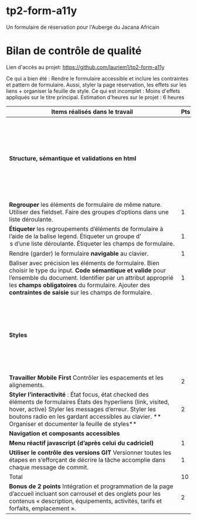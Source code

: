 # tp2-form-a11y
Un formulaire de réservation pour l'Auberge du Jacana Africain

# Bilan de contrôle de qualité
 
 Lien d'accès au projet:
 https://github.com/lauriem1/tp2-form-a11y



Ce qui a bien été : Rendre le formulaire accessible et inclure les contraintes et pattern de formulaire. Aussi, styler la page réservation, les effets sur les liens + organiser la feuille de style.
Ce qui est incomplet : Moins d'effets appliqués sur le titre principal.
Estimation d'heures sur le projet : 6 heures


| Items réalisés dans le travail| Pts | Habiletés |
| ----------- | ----------- | -------|
|**Structure, sémantique et validations en html**|  | Intégrer les contenus multimédias en respect des meilleures pratiques d’accessibilité, de performance et de portabilité. 
| **Regrouper** les éléments de formulaire de même nature. Utiliser des fieldset. Faire des groupes d’options dans une liste déroulante.   | 1  |  |
| **Étiqueter** les regroupements d’éléments de formulaire à l’aide de la balise legend. Étiqueter un groupe d’<option>s d’une liste déroulante. Étiqueter les champs de formulaire. | 1
| Rendre (garder) le formulaire **navigable** au clavier. | 1 |  |
|Baliser avec précision les éléments de formulaire. Bien choisir le type du input. **Code sémantique et valide** pour l’ensemble du document. Identifier par un attribut approprié les **champs obligatoires** du formulaire. Ajouter des **contraintes de saisie** sur les champs de formulaire.  |  1 |
| **Styles** |  | Utiliser de manière précise et créative les styles CSS pour positionner et mettre en valeur les contenus |
| **Travailler Mobile First** Contrôler les espacements et les alignements. | 2 |
| **Styler l’interactivité** : État focus, état checked des éléments de formulaires États des hyperliens (link, visited, hover, active) Styler les messages d’erreur. Styler les boutons radio en les gardant accessibles au clavier. ** Organiser et documenter la feuille de styles** | 2 |
| **Navigation et composants accessibles**| |
| **Menu réactif javascript (d’après celui du cadriciel)**| 1
| **Utiliser le contrôle des versions GIT** Versionner toutes les étapes en s’efforçant de décrire la tâche accomplie dans chaque message de commit.| 1 |
| Total | 10 |
| **Bonus de 2 points** Intégration et programmation de la page d’accueil incluant son carrousel et des onglets pour les contenus « description, équipements, activités, tarifs et forfaits, emplacement ». | 2 |
 

